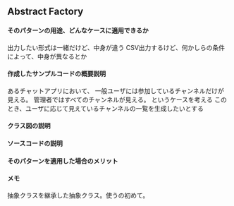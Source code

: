 ## Abstract Factory

#### そのパターンの用途、どんなケースに適用できるか
出力したい形式は一緒だけど、中身が違う
CSV出力するけど、何かしらの条件によって、中身が異なるとか


#### 作成したサンプルコードの概要説明
あるチャットアプリにおいて、
一般ユーザには参加しているチャンネルだけが見える。
管理者ではすべてのチャンネルが見える。
というケースを考える
このとき、ユーザに応じて見えているチャンネルの一覧を生成したいとする

#### クラス図の説明

#### ソースコードの説明

#### そのパターンを適用した場合のメリット


#### メモ
抽象クラスを継承した抽象クラス。使うの初めて。